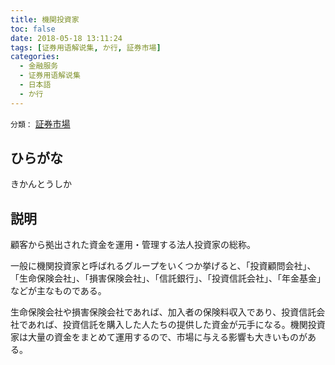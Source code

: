 ```yaml
---
title: 機関投資家
toc: false
date: 2018-05-18 13:11:24
tags: [证券用语解说集, か行, 証券市場]
categories:
  - 金融服务
  - 证券用语解说集
  - 日本語
  - か行
---
```


`分類：` [証券市場](/tags/証券市場/)

## ひらがな

きかんとうしか

## 説明

顧客から拠出された資金を運用・管理する法人投資家の総称。

一般に機関投資家と呼ばれるグループをいくつか挙げると、「投資顧問会社」、「生命保険会社」、「損害保険会社」、「信託銀行」、「投資信託会社」、「年金基金」などが主なものである。

生命保険会社や損害保険会社であれば、加入者の保険料収入であり、投資信託会社であれば、投資信託を購入した人たちの提供した資金が元手になる。機関投資家は大量の資金をまとめて運用するので、市場に与える影響も大きいものがある。
